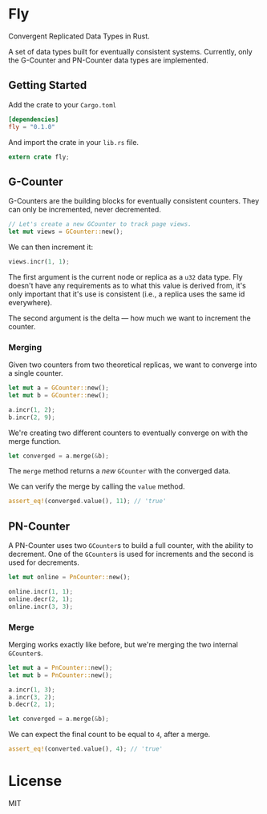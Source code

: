 # Fly

Convergent Replicated Data Types in Rust.

A set of data types built for eventually consistent systems. Currently, only the G-Counter and PN-Counter data types are implemented.

## Getting Started

Add the crate to your `Cargo.toml`

```toml
[dependencies]
fly = "0.1.0"
```

And import the crate in your `lib.rs` file.

```rust
extern crate fly;
```

## G-Counter

G-Counters are the building blocks for eventually consistent counters. They can only be incremented, never decremented.

```rust
// Let's create a new GCounter to track page views.
let mut views = GCounter::new();
```

We can then increment it:

```rust
views.incr(1, 1);
```

The first argument is the current node or replica as a `u32` data type. Fly doesn't have any requirements as to what this value is derived from, it's only important that it's use is consistent (i.e., a replica uses the same id everywhere).

The second argument is the delta &mdash; how much we want to increment the counter.

### Merging

Given two counters from two theoretical replicas, we want to converge into a single counter.

```rust
let mut a = GCounter::new();
let mut b = GCounter::new();

a.incr(1, 2);
b.incr(2, 9);
```

We're creating two different counters to eventually converge on with the merge function.

```rust
let converged = a.merge(&b);
```

The `merge` method returns a *new* `GCounter` with the converged data.

We can verify the merge by calling the `value` method.

```rust
assert_eq!(converged.value(), 11); // 'true'
```

## PN-Counter

A PN-Counter uses two `GCounter`s to build a full counter, with the ability to decrement. One of the `GCounter`s is used for increments and the second is used for decrements.

```rust
let mut online = PnCounter::new();

online.incr(1, 1);
online.decr(2, 1);
online.incr(3, 3);
```

### Merge

Merging works exactly like before, but we're merging the two internal `GCounter`s.

```rust
let mut a = PnCounter::new();
let mut b = PnCounter::new();

a.incr(1, 3);
a.incr(3, 2);
b.decr(2, 1);

let converged = a.merge(&b);
```

We can expect the final count to be equal to `4`, after a merge.

```rust
assert_eq!(converted.value(), 4); // 'true'
```

# License

MIT
